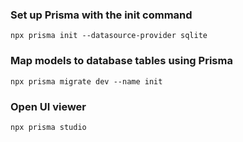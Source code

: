 ### Set up Prisma with the init command

`npx prisma init --datasource-provider sqlite`

### Map models to database tables using Prisma

`npx prisma migrate dev --name init`

### Open UI viewer

`npx prisma studio`
